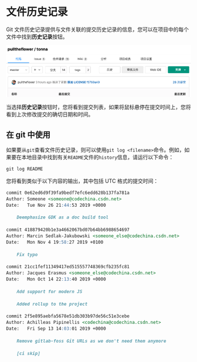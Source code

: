 # 文件历史记录[](#file-history "Permalink")

Git 文件历史记录提供与文件关联的提交历史记录的信息，您可以在项目中的每个文件中找到**历史记录**按钮。

[![File history button](/docs/img/file_history_button_v12_6.png "History button")](/docs/img/file_history_button_v12_6.png)

当选择**历史记录**按钮时，您将看到提交列表，如果将鼠标悬停在提交时间上，您将看到上次修改提交的确切日期和时间。

## 在 git 中使用[](#associated-git-command "Permalink")

如果要从`git`查看文件历史记录，则可以使用`git log <filename>`命令。例如，如果要在本地目录中找到有关`README`文件的`history`信息，请运行以下命令：

```markdown
git log README 
```

您将看到类似于以下内容的输出，其中包括 UTC 格式的提交时间：

```markdown
commit 0e62ed6d9f39fa9bedf7efc6edd628b137fa781a
Author: Someone <someone@codechina.csdn.net>
Date:   Tue Nov 26 21:44:53 2019 +0000

    Deemphasize GDK as a doc build tool

commit 418879420b1e3a4662067bd07b64bb6988654697
Author: Marcin Sedlak-Jakubowski <someone_else@codechina.csdn.net>
Date:   Mon Nov 4 19:58:27 2019 +0100

    Fix typo

commit 21cc1fef11349417ed515557748369cfb235fc81
Author: Jacques Erasmus <someone_else@codechina.csdn.net>
Date:   Mon Oct 14 22:13:40 2019 +0000

    Add support for modern JS

    Added rollup to the project

commit 2f5e895aebfa5678e51db303b97de56c51e3cebe
Author: Achilleas Pipinellis <codechina@codechina.csdn.net>
Date:   Fri Sep 13 14:03:01 2019 +0000

    Remove gitlab-foss Git URLs as we don't need them anymore

    [ci skip] 
```